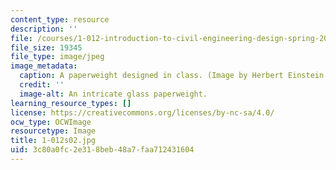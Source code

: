 ```yaml
---
content_type: resource
description: ''
file: /courses/1-012-introduction-to-civil-engineering-design-spring-2002/3c80a0fc2e318beb48a7faa712431604_1-012s02.jpg
file_size: 19345
file_type: image/jpeg
image_metadata:
  caption: A paperweight designed in class. (Image by Herbert Einstein.)
  credit: ''
  image-alt: An intricate glass paperweight.
learning_resource_types: []
license: https://creativecommons.org/licenses/by-nc-sa/4.0/
ocw_type: OCWImage
resourcetype: Image
title: 1-012s02.jpg
uid: 3c80a0fc-2e31-8beb-48a7-faa712431604
---
```


